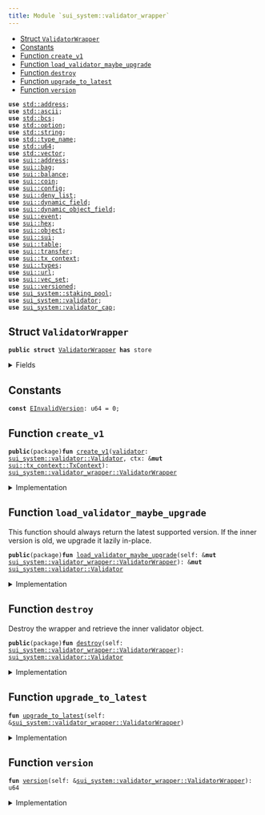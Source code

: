 ```yaml
---
title: Module `sui_system::validator_wrapper`
---
```




-  [Struct `ValidatorWrapper`](#sui_system_validator_wrapper_ValidatorWrapper)
-  [Constants](#@Constants_0)
-  [Function `create_v1`](#sui_system_validator_wrapper_create_v1)
-  [Function `load_validator_maybe_upgrade`](#sui_system_validator_wrapper_load_validator_maybe_upgrade)
-  [Function `destroy`](#sui_system_validator_wrapper_destroy)
-  [Function `upgrade_to_latest`](#sui_system_validator_wrapper_upgrade_to_latest)
-  [Function `version`](#sui_system_validator_wrapper_version)


<pre><code><b>use</b> <a href="../std/address.md#std_address">std::address</a>;
<b>use</b> <a href="../std/ascii.md#std_ascii">std::ascii</a>;
<b>use</b> <a href="../std/bcs.md#std_bcs">std::bcs</a>;
<b>use</b> <a href="../std/option.md#std_option">std::option</a>;
<b>use</b> <a href="../std/string.md#std_string">std::string</a>;
<b>use</b> <a href="../std/type_name.md#std_type_name">std::type_name</a>;
<b>use</b> <a href="../std/u64.md#std_u64">std::u64</a>;
<b>use</b> <a href="../std/vector.md#std_vector">std::vector</a>;
<b>use</b> <a href="../sui/address.md#sui_address">sui::address</a>;
<b>use</b> <a href="../sui/bag.md#sui_bag">sui::bag</a>;
<b>use</b> <a href="../sui/balance.md#sui_balance">sui::balance</a>;
<b>use</b> <a href="../sui/coin.md#sui_coin">sui::coin</a>;
<b>use</b> <a href="../sui/config.md#sui_config">sui::config</a>;
<b>use</b> <a href="../sui/deny_list.md#sui_deny_list">sui::deny_list</a>;
<b>use</b> <a href="../sui/dynamic_field.md#sui_dynamic_field">sui::dynamic_field</a>;
<b>use</b> <a href="../sui/dynamic_object_field.md#sui_dynamic_object_field">sui::dynamic_object_field</a>;
<b>use</b> <a href="../sui/event.md#sui_event">sui::event</a>;
<b>use</b> <a href="../sui/hex.md#sui_hex">sui::hex</a>;
<b>use</b> <a href="../sui/object.md#sui_object">sui::object</a>;
<b>use</b> <a href="../sui/sui.md#sui_sui">sui::sui</a>;
<b>use</b> <a href="../sui/table.md#sui_table">sui::table</a>;
<b>use</b> <a href="../sui/transfer.md#sui_transfer">sui::transfer</a>;
<b>use</b> <a href="../sui/tx_context.md#sui_tx_context">sui::tx_context</a>;
<b>use</b> <a href="../sui/types.md#sui_types">sui::types</a>;
<b>use</b> <a href="../sui/url.md#sui_url">sui::url</a>;
<b>use</b> <a href="../sui/vec_set.md#sui_vec_set">sui::vec_set</a>;
<b>use</b> <a href="../sui/versioned.md#sui_versioned">sui::versioned</a>;
<b>use</b> <a href="staking_pool.md#sui_system_staking_pool">sui_system::staking_pool</a>;
<b>use</b> <a href="validator.md#sui_system_validator">sui_system::validator</a>;
<b>use</b> <a href="validator_cap.md#sui_system_validator_cap">sui_system::validator_cap</a>;
</code></pre>



<a name="sui_system_validator_wrapper_ValidatorWrapper"></a>

## Struct `ValidatorWrapper`



<pre><code><b>public</b> <b>struct</b> <a href="validator_wrapper.md#sui_system_validator_wrapper_ValidatorWrapper">ValidatorWrapper</a> <b>has</b> store
</code></pre>



<details>
<summary>Fields</summary>


<dl>
<dt>
<code>inner: <a href="../sui/versioned.md#sui_versioned_Versioned">sui::versioned::Versioned</a></code>
</dt>
<dd>
</dd>
</dl>


</details>

<a name="@Constants_0"></a>

## Constants


<a name="sui_system_validator_wrapper_EInvalidVersion"></a>



<pre><code><b>const</b> <a href="validator_wrapper.md#sui_system_validator_wrapper_EInvalidVersion">EInvalidVersion</a>: u64 = 0;
</code></pre>



<a name="sui_system_validator_wrapper_create_v1"></a>

## Function `create_v1`



<pre><code><b>public</b>(package)<b>fun</b> <a href="validator_wrapper.md#sui_system_validator_wrapper_create_v1">create_v1</a>(<a href="validator.md#sui_system_validator">validator</a>: <a href="validator.md#sui_system_validator_Validator">sui_system::validator::Validator</a>, ctx: &<b>mut</b> <a href="../sui/tx_context.md#sui_tx_context_TxContext">sui::tx_context::TxContext</a>): <a href="validator_wrapper.md#sui_system_validator_wrapper_ValidatorWrapper">sui_system::validator_wrapper::ValidatorWrapper</a>
</code></pre>



<details>
<summary>Implementation</summary>


<pre><code><b>public</b>(package) <b>fun</b> <a href="validator_wrapper.md#sui_system_validator_wrapper_create_v1">create_v1</a>(<a href="validator.md#sui_system_validator">validator</a>: Validator, ctx: &<b>mut</b> TxContext): <a href="validator_wrapper.md#sui_system_validator_wrapper_ValidatorWrapper">ValidatorWrapper</a> {
    <a href="validator_wrapper.md#sui_system_validator_wrapper_ValidatorWrapper">ValidatorWrapper</a> {
        inner: versioned::create(1, <a href="validator.md#sui_system_validator">validator</a>, ctx)
    }
}
</code></pre>



</details>

<a name="sui_system_validator_wrapper_load_validator_maybe_upgrade"></a>

## Function `load_validator_maybe_upgrade`

This function should always return the latest supported version.
If the inner version is old, we upgrade it lazily in-place.


<pre><code><b>public</b>(package)<b>fun</b> <a href="validator_wrapper.md#sui_system_validator_wrapper_load_validator_maybe_upgrade">load_validator_maybe_upgrade</a>(self: &<b>mut</b> <a href="validator_wrapper.md#sui_system_validator_wrapper_ValidatorWrapper">sui_system::validator_wrapper::ValidatorWrapper</a>): &<b>mut</b> <a href="validator.md#sui_system_validator_Validator">sui_system::validator::Validator</a>
</code></pre>



<details>
<summary>Implementation</summary>


<pre><code><b>public</b>(package) <b>fun</b> <a href="validator_wrapper.md#sui_system_validator_wrapper_load_validator_maybe_upgrade">load_validator_maybe_upgrade</a>(self: &<b>mut</b> <a href="validator_wrapper.md#sui_system_validator_wrapper_ValidatorWrapper">ValidatorWrapper</a>): &<b>mut</b> Validator {
    <a href="validator_wrapper.md#sui_system_validator_wrapper_upgrade_to_latest">upgrade_to_latest</a>(self);
    versioned::load_value_mut(&<b>mut</b> self.inner)
}
</code></pre>



</details>

<a name="sui_system_validator_wrapper_destroy"></a>

## Function `destroy`

Destroy the wrapper and retrieve the inner validator object.


<pre><code><b>public</b>(package)<b>fun</b> <a href="validator_wrapper.md#sui_system_validator_wrapper_destroy">destroy</a>(self: <a href="validator_wrapper.md#sui_system_validator_wrapper_ValidatorWrapper">sui_system::validator_wrapper::ValidatorWrapper</a>): <a href="validator.md#sui_system_validator_Validator">sui_system::validator::Validator</a>
</code></pre>



<details>
<summary>Implementation</summary>


<pre><code><b>public</b>(package) <b>fun</b> <a href="validator_wrapper.md#sui_system_validator_wrapper_destroy">destroy</a>(self: <a href="validator_wrapper.md#sui_system_validator_wrapper_ValidatorWrapper">ValidatorWrapper</a>): Validator {
    <a href="validator_wrapper.md#sui_system_validator_wrapper_upgrade_to_latest">upgrade_to_latest</a>(&self);
    <b>let</b> <a href="validator_wrapper.md#sui_system_validator_wrapper_ValidatorWrapper">ValidatorWrapper</a> { inner } = self;
    versioned::destroy(inner)
}
</code></pre>



</details>

<a name="sui_system_validator_wrapper_upgrade_to_latest"></a>

## Function `upgrade_to_latest`



<pre><code><b>fun</b> <a href="validator_wrapper.md#sui_system_validator_wrapper_upgrade_to_latest">upgrade_to_latest</a>(self: &<a href="validator_wrapper.md#sui_system_validator_wrapper_ValidatorWrapper">sui_system::validator_wrapper::ValidatorWrapper</a>)
</code></pre>



<details>
<summary>Implementation</summary>


<pre><code><b>fun</b> <a href="validator_wrapper.md#sui_system_validator_wrapper_upgrade_to_latest">upgrade_to_latest</a>(self: &<a href="validator_wrapper.md#sui_system_validator_wrapper_ValidatorWrapper">ValidatorWrapper</a>) {
    <b>let</b> <a href="validator_wrapper.md#sui_system_validator_wrapper_version">version</a> = <a href="validator_wrapper.md#sui_system_validator_wrapper_version">version</a>(self);
    // TODO: When new versions are added, we need to explicitly upgrade here.
    <b>assert</b>!(<a href="validator_wrapper.md#sui_system_validator_wrapper_version">version</a> == 1, <a href="validator_wrapper.md#sui_system_validator_wrapper_EInvalidVersion">EInvalidVersion</a>);
}
</code></pre>



</details>

<a name="sui_system_validator_wrapper_version"></a>

## Function `version`



<pre><code><b>fun</b> <a href="validator_wrapper.md#sui_system_validator_wrapper_version">version</a>(self: &<a href="validator_wrapper.md#sui_system_validator_wrapper_ValidatorWrapper">sui_system::validator_wrapper::ValidatorWrapper</a>): u64
</code></pre>



<details>
<summary>Implementation</summary>


<pre><code><b>fun</b> <a href="validator_wrapper.md#sui_system_validator_wrapper_version">version</a>(self: &<a href="validator_wrapper.md#sui_system_validator_wrapper_ValidatorWrapper">ValidatorWrapper</a>): u64 {
    versioned::version(&self.inner)
}
</code></pre>



</details>
